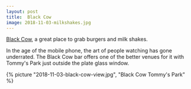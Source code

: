 ```yaml
---
layout: post
title:  Black Cow
image: 2018-11-03-milkshakes.jpg
---
```


[Black Cow](https://www.blackcowburgers.com/), a great place to grab burgers and milk shakes.


<!--more--> 
In the age of the mobile phone, the art of people watching has gone underrated. The Black Cow bar offers one of the better venues for it with Tommy's Park just outside the plate glass window.

  
  {% picture "2018-11-03-black-cow-view.jpg", "Black Cow Tommy's Park"  %}            
 
  
